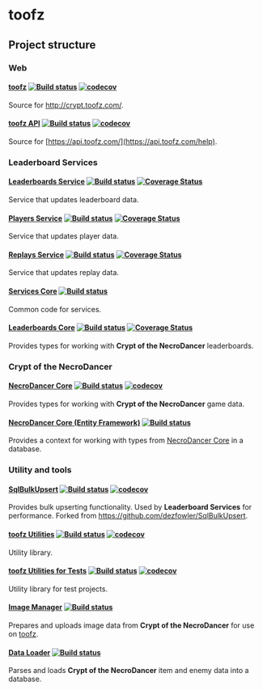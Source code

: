 # toofz

## Project structure

### Web

#### [toofz](https://github.com/leonard-thieu/crypt.toofz.com) [![Build status](https://ci.appveyor.com/api/projects/status/83e8eikypiri2lhi/branch/master?svg=true)](https://ci.appveyor.com/project/leonard-thieu/toofz-necrodancer-webclient/branch/master) [![codecov](https://codecov.io/gh/leonard-thieu/crypt.toofz.com/branch/master/graph/badge.svg)](https://codecov.io/gh/leonard-thieu/crypt.toofz.com)

Source for http://crypt.toofz.com/.

#### [toofz API](https://github.com/leonard-thieu/api.toofz.com) [![Build status](https://ci.appveyor.com/api/projects/status/2en9f6hcf72ujm9y/branch/master?svg=true)](https://ci.appveyor.com/project/leonard-thieu/toofz-necrodancer-web-api/branch/master) [![codecov](https://codecov.io/gh/leonard-thieu/api.toofz.com/branch/master/graph/badge.svg)](https://codecov.io/gh/leonard-thieu/api.toofz.com)

Source for [https://api.toofz.com/](https://api.toofz.com/help).

### Leaderboard Services

#### [Leaderboards Service](https://github.com/leonard-thieu/leaderboards-service) [![Build status](https://ci.appveyor.com/api/projects/status/77fd6okl8bc2ulkb/branch/master?svg=true)](https://ci.appveyor.com/project/leonard-thieu/leaderboards-service/branch/master) [![Coverage Status](https://coveralls.io/repos/github/leonard-thieu/leaderboards-service/badge.svg?branch=master)](https://coveralls.io/github/leonard-thieu/leaderboards-service?branch=master)

Service that updates leaderboard data.

#### [Players Service](https://github.com/leonard-thieu/players-service) [![Build status](https://ci.appveyor.com/api/projects/status/3udoy27b6tetostp/branch/master?svg=true)](https://ci.appveyor.com/project/leonard-thieu/players-service/branch/master) [![Coverage Status](https://coveralls.io/repos/github/leonard-thieu/players-service/badge.svg?branch=master)](https://coveralls.io/github/leonard-thieu/players-service?branch=master)

Service that updates player data.

#### [Replays Service](https://github.com/leonard-thieu/replays-service) [![Build status](https://ci.appveyor.com/api/projects/status/xeoko709p63qf3jb/branch/master?svg=true)](https://ci.appveyor.com/project/leonard-thieu/replays-service/branch/master) [![Coverage Status](https://coveralls.io/repos/github/leonard-thieu/replays-service/badge.svg?branch=master)](https://coveralls.io/github/leonard-thieu/replays-service?branch=master)

Service that updates replay data.

#### [Services Core](https://github.com/leonard-thieu/toofz-necrodancer-leaderboards-services) [![Build status](https://ci.appveyor.com/api/projects/status/ra5o1lcdc1hh3e29?svg=true)](https://ci.appveyor.com/project/leonard-thieu/toofz-necrodancer-leaderboards-services-common)

Common code for services.

#### [Leaderboards Core](https://github.com/leonard-thieu/toofz-necrodancer-leaderboards) [![Build status](https://ci.appveyor.com/api/projects/status/fhfu870220jgfm3l/branch/master?svg=true)](https://ci.appveyor.com/project/leonard-thieu/toofz-necrodancer-leaderboards/branch/master) [![Coverage Status](https://coveralls.io/repos/github/leonard-thieu/toofz-necrodancer-leaderboards/badge.svg?branch=master)](https://coveralls.io/github/leonard-thieu/toofz-necrodancer-leaderboards?branch=master)

Provides types for working with **Crypt of the NecroDancer** leaderboards.

### Crypt of the NecroDancer

#### [NecroDancer Core](https://github.com/leonard-thieu/toofz-necrodancer-core) [![Build status](https://ci.appveyor.com/api/projects/status/de1vj801al1krlfa/branch/master?svg=true)](https://ci.appveyor.com/project/leonard-thieu/toofz-necrodancer-core/branch/master) [![codecov](https://codecov.io/gh/leonard-thieu/toofz-necrodancer-core/branch/master/graph/badge.svg)](https://codecov.io/gh/leonard-thieu/toofz-necrodancer-core)

Provides types for working with **Crypt of the NecroDancer** game data.

#### [NecroDancer Core (Entity Framework)](https://github.com/leonard-thieu/toofz-necrodancer-entityframework) [![Build status](https://ci.appveyor.com/api/projects/status/cowbksjnikl2928m/branch/master?svg=true)](https://ci.appveyor.com/project/leonard-thieu/toofz-necrodancer-entityframework/branch/master)

Provides a context for working with types from [NecroDancer Core](https://github.com/leonard-thieu/toofz-necrodancer-core) in a database.

### Utility and tools

#### [SqlBulkUpsert](https://github.com/leonard-thieu/SqlBulkUpsert) [![Build status](https://ci.appveyor.com/api/projects/status/q0r7259k9i1pky06/branch/master?svg=true)](https://ci.appveyor.com/project/leonard-thieu/sqlbulkupsert/branch/master) [![codecov](https://codecov.io/gh/leonard-thieu/SqlBulkUpsert/branch/master/graph/badge.svg)](https://codecov.io/gh/leonard-thieu/SqlBulkUpsert)


Provides bulk upserting functionality. Used by **Leaderboard Services** for performance. Forked from https://github.com/dezfowler/SqlBulkUpsert.

#### [toofz Utilities](https://github.com/leonard-thieu/toofz) [![Build status](https://ci.appveyor.com/api/projects/status/b2w3cuq05d3udp00/branch/master?svg=true)](https://ci.appveyor.com/project/leonard-thieu/toofz/branch/master) [![codecov](https://codecov.io/gh/leonard-thieu/toofz/branch/master/graph/badge.svg)](https://codecov.io/gh/leonard-thieu/toofz)

Utility library.

#### [toofz Utilities for Tests](https://github.com/leonard-thieu/toofz-testsshared) [![Build status](https://ci.appveyor.com/api/projects/status/5mrvq3c9shjkisgs/branch/master?svg=true)](https://ci.appveyor.com/project/leonard-thieu/toofz-testsshared/branch/master) [![codecov](https://codecov.io/gh/leonard-thieu/toofz-testsshared/branch/master/graph/badge.svg)](https://codecov.io/gh/leonard-thieu/toofz-testsshared)

Utility library for test projects.

#### [Image Manager](https://github.com/leonard-thieu/toofz-necrodancer-imagemanager) [![Build status](https://ci.appveyor.com/api/projects/status/7o5ymk33junl322j/branch/master?svg=true)](https://ci.appveyor.com/project/leonard-thieu/toofz-necrodancer-imagemanager/branch/master)

Prepares and uploads image data from **Crypt of the NecroDancer** for use on [toofz](https://github.com/leonard-thieu/crypt.toofz.com).

#### [Data Loader](https://github.com/leonard-thieu/toofz-necrodancer-loaddata) [![Build status](https://ci.appveyor.com/api/projects/status/gpnh3cbvi2224wyh/branch/master?svg=true)](https://ci.appveyor.com/project/leonard-thieu/toofz-necrodancer-loaddata/branch/master)

Parses and loads **Crypt of the NecroDancer** item and enemy data into a database.
